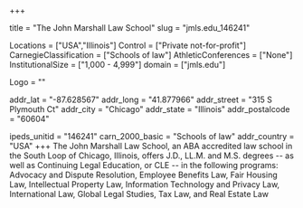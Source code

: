 
+++

title = "The John Marshall Law School"
slug = "jmls.edu_146241"

Locations = ["USA","Illinois"]
Control = ["Private not-for-profit"]
CarnegieClassification = ["Schools of law"]
AthleticConferences = ["None"]
InstitutionalSize = ["1,000 - 4,999"]
domain = ["jmls.edu"]

Logo = ""

addr_lat = "-87.628567"
addr_long = "41.877966"
addr_street = "315 S Plymouth Ct"
addr_city = "Chicago"
addr_state = "Illinois"
addr_postalcode = "60604"

ipeds_unitid = "146241"
carn_2000_basic = "Schools of law"
addr_country = "USA"
+++
    The John Marshall Law School, an ABA accredited law school in the South Loop of Chicago, Illinois, offers J.D., LL.M. and M.S. degrees -- as well as Continuing Legal Education, or CLE -- in the following programs: Advocacy and Dispute Resolution, Employee Benefits Law, Fair Housing Law, Intellectual Property Law, Information Technology and Privacy Law, International Law, Global Legal Studies, Tax Law, and Real Estate Law
